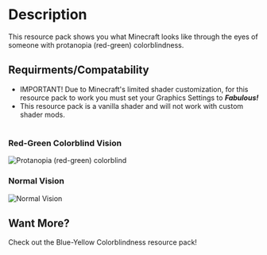 # Description
This resource pack shows you what Minecraft looks like through the eyes of someone with protanopia (red-green) colorblindness.

## Requirments/Compatability
- IMPORTANT! Due to Minecraft's limited shader customization, for this resource pack to work you must set your Graphics Settings to _**Fabulous!**_
- This resource pack is a vanilla shader and will not work with custom shader mods.
# 

### Red-Green Colorblind Vision
![Protanopia (red-green) colorblind](https://cdn.modrinth.com/data/cached_images/53826001f259c4befc87cb606a3659256f5c7c07_0.webp)

### Normal Vision
![Normal Vision](https://cdn.modrinth.com/data/cached_images/4246b5d05cd3e4d3fdc620afe677350201381eba_0.webp)

## Want More?
Check out the Blue-Yellow Colorblindness resource pack!
